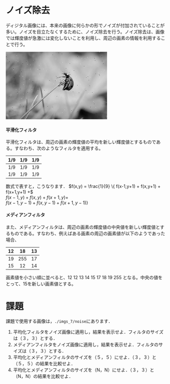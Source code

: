 # ノイズ除去
ディジタル画像には、本来の画像に何らかの形でノイズが付加されていることが多い。ノイズを目立たなくするために、ノイズ除去を行う。ノイズ除去は、画像では輝度値が急激には変化しないことを利用し、周辺の画素の情報を利用することで行う。

![](./etc/noise_1.jpg)

#### 平滑化フィルタ
平滑化フィルタは、周辺の画素の輝度値の平均を新しい輝度値とするものである。すなわち、次のようなフィルタを適用する。

|1/9|1/9|1/9|
|:-:|:-:|:-:|
|1/9|1/9|1/9|
|1/9|1/9|1/9|

数式で表すと，こうなります．
$f(x,y) = \frac{1}{9} \{ f(x-1,y+1) + f(x,y+1) + f(x+1,y+1) +$  
$f(x-1,y) + f(x,y) + f(x+1,y) +$  
$f(x-1,y-1) + f(x,y-1) + f(x+1,y-1)\}$

#### メディアンフィルタ
また、メディアンフィルタは、周辺の画素の輝度値の中央値を新しい輝度値とするものである。すなわち、例えばある画素の周辺の画素値が以下のようであった場合、

|12|18|13|
|:-:|:-:|:-:|
|19|255|17|
|15|12|14|

画素値を小さい順に並べると、12  12  13  14  15  17  18  19  255 となる。中央の値をとって、15を新しい画素値とする。

# 課題

課題で使用する画像は，`./imgs_7/noise`にあります．

1. 平均化フィルタをノイズ画像に適用し，結果を表示せよ．フィルタのサイズは（３，３）とする．
2. メディアンフィルタをノイズ画像に適用し，結果を表示せよ．フィルタのサイズは（３，３）とする．
3. 平均化とメディアンフィルタのサイズを（５，５）にせよ．（３，３）と（５，５）の結果を比較せよ．
4. 平均化とメディアンフィルタのサイズを（N，N）にせよ．（３，３）と（N，N）の結果を比較せよ．
